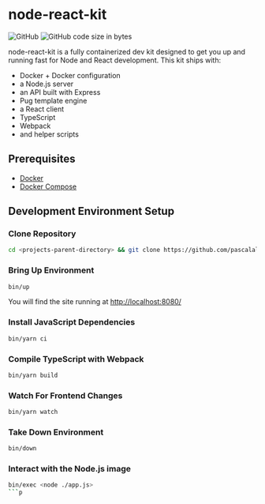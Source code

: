 # node-react-kit

![GitHub](https://img.shields.io/github/license/pascalallen/node-react-kit)
![GitHub code size in bytes](https://img.shields.io/github/languages/code-size/pascalallen/node-react-kit)

node-react-kit is a fully containerized dev kit designed to get you up and running fast for Node and React development. This kit ships with:

- Docker + Docker configuration
- a Node.js server
- an API built with Express
- Pug template engine
- a React client
- TypeScript
- Webpack
- and helper scripts

## Prerequisites

- [Docker](https://www.docker.com/)
- [Docker Compose](https://docs.docker.com/compose/)

## Development Environment Setup

### Clone Repository

```bash
cd <projects-parent-directory> && git clone https://github.com/pascalallen/node-react-kit.git
```

### Bring Up Environment

```bash
bin/up
``` 

You will find the site running at [http://localhost:8080/](http://localhost:8080/)

### Install JavaScript Dependencies

```bash
bin/yarn ci
```

### Compile TypeScript with Webpack

```bash
bin/yarn build
```

### Watch For Frontend Changes

```bash
bin/yarn watch
```

### Take Down Environment

```bash
bin/down
```

### Interact with the Node.js image

```bash
bin/exec <node ./app.js>
```p